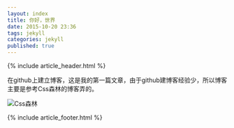 ```yaml
---
layout: index
title: 你好，世界
date: 2015-10-20 23:36
tags: jekyll
categories: jekyll
published: true
---
```


{% include article_header.html %}

在github上建立博客，这是我的第一篇文章，由于github建博客经验少，所以博客主要是参考Css森林的博客弄的。

![Css森林](http://blog.cssforest.org/)

{% include article_footer.html %}
